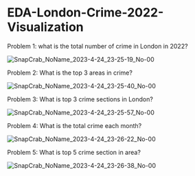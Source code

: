 # EDA-London-Crime-2022-Visualization

Problem 1: what is the total number of crime in London in 2022?

![SnapCrab_NoName_2023-4-24_23-25-19_No-00](https://user-images.githubusercontent.com/131003972/234292020-f6ee981b-956e-4b3b-b60b-8aadf91ccd58.png)

Problem 2: What is the top 3 areas in crime?

![SnapCrab_NoName_2023-4-24_23-25-40_No-00](https://user-images.githubusercontent.com/131003972/234292315-50160a16-af31-448c-8152-43a705b9c911.png)


Problem 3: What is top 3 crime sections in London?

![SnapCrab_NoName_2023-4-24_23-25-57_No-00](https://user-images.githubusercontent.com/131003972/234292431-76318960-a138-458c-992b-8a87531939e4.png)

Problem 4: What is the total crime each month?	


![SnapCrab_NoName_2023-4-24_23-26-22_No-00](https://user-images.githubusercontent.com/131003972/234292471-dcb3332e-1932-46f9-9a6b-991cc246d45f.png)








Problem 5: What is top 5 crime section in area?

![SnapCrab_NoName_2023-4-24_23-26-38_No-00](https://user-images.githubusercontent.com/131003972/234292490-496fe30e-abd9-4b10-abba-2f94a01943b2.png)
